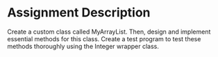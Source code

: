 # Assignment Description
Create a custom class called MyArrayList. Then, design and implement essential methods for this class. Create a test program to test these methods thoroughly using the Integer wrapper class. 
